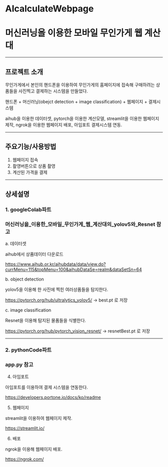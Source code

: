 # AIcalculateWebpage
# 머신러닝을 이용한 모바일 무인가게 웹 계산대 

______________
## 프로젝트 소개

무인가게에서 본인의 핸드폰을 이용하여 무인가게의 홈페이지에 접속해 구매하려는 상품들을 사진찍고 결제하는 시스템을 만들었다.

핸드폰 + 머신러닝(obejct detection + image classification) + 웹페이지 + 결제시스템


aihub을 이용한 데이터셋, pytorch을 이용한 계산모델, streamlit을 이용한 웹페이지 제작, ngrok을 이용한 웹페이지 배포, 아임포트 결제시스템 연동.
__________________

## 주요기능/사용방법 

1. 웹페이지 접속
2. 촬영버튼으로 상품 촬영
3. 계산된 가격을 결제

____________________________

## 상세설명

### 1. googleColab파트
### 머신러닝을_이용한_모바일_무인가게_웹_계산대의_yolov5와_Resnet 참고


a. 데이터셋 


  aihub에서 상품데이터 다운로드 

  https://www.aihub.or.kr/aihubdata/data/view.do?currMenu=115&topMenu=100&aihubDataSe=realm&dataSetSn=64


b. object detection

  yolov5을 이용해 한 사진에 찍힌 여러상품들을 탐지한다.

  
  https://pytorch.org/hub/ultralytics_yolov5/
  -> best.pt 로 저장

  
c. image classification


  Resnet을 이용해 탐지된 물품들을 식별한다.

  https://pytorch.org/hub/pytorch_vision_resnet/
  -> resnetBest.pt 로 저장

________________________________________
### 2. pythonCode파트
### app.py 참고


4. 아임포트

아임포트를 이용하여 결제 시스템을 연동한다.


https://developers.portone.io/docs/ko/readme

5. 웹페이지

streamlit을 이용하여 웹페이지 제작.

https://streamlit.io/


6. 배포

ngrok을 이용해 웹페이지 배포.

https://ngrok.com/
